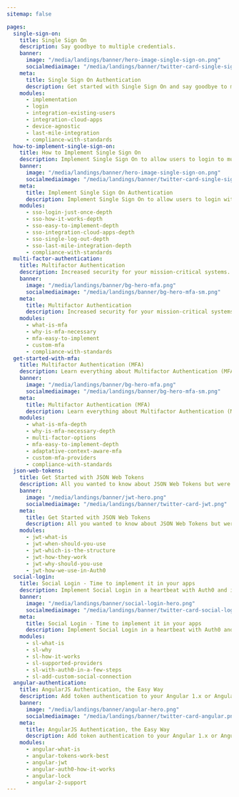 ```yaml
---
sitemap: false

pages:
  single-sign-on:
    title: Single Sign On 
    description: Say goodbye to multiple credentials.
    banner:
      image: "/media/landings/banner/hero-image-single-sign-on.png"
      socialmediaimage: "/media/landings/banner/twitter-card-single-sign-on.png"
    meta:
      title: Single Sign On Authentication
      description: Get started with Single Sign On and say goodbye to multiple credentials.
    modules:
      - implementation
      - login
      - integration-existing-users
      - integration-cloud-apps
      - device-agnostic
      - last-mile-integration
      - compliance-with-standards
  how-to-implement-single-sign-on:
    title: How to Implement Single Sign On 
    description: Implement Single Sign On to allow users to login to multiple systems with just one set of credentials.
    banner:
      image: "/media/landings/banner/hero-image-single-sign-on.png"
      socialmediaimage: "/media/landings/banner/twitter-card-single-sign-on.png"
    meta:
      title: Implement Single Sign On Authentication
      description: Implement Single Sign On to allow users to login with just one set of credentials to multiple systems.
    modules:
      - sso-login-just-once-depth
      - sso-how-it-works-depth
      - sso-easy-to-implement-depth
      - sso-integration-cloud-apps-depth
      - sso-single-log-out-depth
      - sso-last-mile-integration-depth
      - compliance-with-standards
  multi-factor-authentication:
    title: Multifactor Authentication 
    description: Increased security for your mission-critical systems.
    banner:
      image: "/media/landings/banner/bg-hero-mfa.png"
      socialmediaimage: "/media/landings/banner/bg-hero-mfa-sm.png"
    meta:
      title: Multifactor Authentication
      description: Increased security for your mission-critical systems.
    modules:
      - what-is-mfa
      - why-is-mfa-necessary
      - mfa-easy-to-implement
      - custom-mfa
      - compliance-with-standards
  get-started-with-mfa:
    title: Multifactor Authentication (MFA) 
    description: Learn everything about Multifactor Authentication (MFA) and how you can start using it right now in your application.
    banner:
      image: "/media/landings/banner/bg-hero-mfa.png"
      socialmediaimage: "/media/landings/banner/bg-hero-mfa-sm.png"
    meta:
      title: Multifactor Authentication (MFA)
      description: Learn everything about Multifactor Authentication (MFA) and how you can start using it right now in your application.
    modules:
      - what-is-mfa-depth
      - why-is-mfa-necessary-depth
      - multi-factor-options
      - mfa-easy-to-implement-depth
      - adaptative-context-aware-mfa
      - custom-mfa-providers
      - compliance-with-standards
  json-web-tokens:
    title: Get Started with JSON Web Tokens
    description: All you wanted to know about JSON Web Tokens but were afraid to ask.
    banner:
      image: "/media/landings/banner/jwt-hero.png"
      socialmediaimage: "/media/landings/banner/twitter-card-jwt.png"
    meta:
      title: Get Started with JSON Web Tokens
      description: All you wanted to know about JSON Web Tokens but were afraid to ask.
    modules:
      - jwt-what-is
      - jwt-when-should-you-use
      - jwt-which-is-the-structure
      - jwt-how-they-work
      - jwt-why-should-you-use
      - jwt-how-we-use-in-Auth0
  social-login:
    title: Social Login - Time to implement it in your apps
    description: Implement Social Login in a heartbeat with Auth0 and increase your registrations.
    banner:
      image: "/media/landings/banner/social-login-hero.png"
      socialmediaimage: "/media/landings/banner/twitter-card-social-login.png"
    meta:
      title: Social Login - Time to implement it in your apps
      description: Implement Social Login in a heartbeat with Auth0 and increase your registrations.
    modules:
      - sl-what-is
      - sl-why
      - sl-how-it-works
      - sl-supported-providers
      - sl-with-auth0-in-a-few-steps
      - sl-add-custom-social-connection
  angular-authentication:
    title: AngularJS Authentication, the Easy Way
    description: Add token authentication to your Angular 1.x or Angular 2 app in minutes with ready-to-go tools.
    banner:
      image: "/media/landings/banner/angular-hero.png"
      socialmediaimage: "/media/landings/banner/twitter-card-angular.png"
    meta:
      title: AngularJS Authentication, the Easy Way
      description: Add token authentication to your Angular 1.x or Angular 2 app in minutes with ready-to-go tools.
    modules:
      - angular-what-is
      - angular-tokens-work-best
      - angular-jwt
      - angular-auth0-how-it-works
      - angular-lock
      - angular-2-support
---
```


